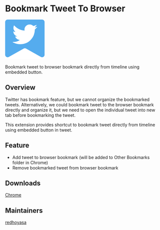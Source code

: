 # Bookmark Tweet To Browser
![](app/images/icon128.png)

Bookmark tweet to browser bookmark directly from timeline using embedded button.

## Overview

Twitter has bookmark feature, but we cannot organize the bookmarked tweets. Alternatively, we could bookmark tweet to the browser bookmark directly and organize it, but we need to open the individual tweet into new tab before bookmarking the tweet.

This extension provides shortcut to bookmark tweet directly from timeline using embedded button in tweet.

## Feature
- Add tweet to browser bookmark (will be added to Other Bookmarks folder in Chrome)
- Remove bookmarked tweet from browser bookmark

## Downloads
[Chrome](https://chrome.google.com/webstore/detail/bookmark-tweet-to-browser/fcohgfilngajddgokkckbpfkpmojoejf)

## Maintainers

[redhoyasa](https://github.com/redhoyasa)
